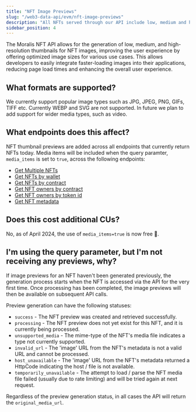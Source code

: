 ```yaml
---
title: "NFT Image Previews"
slug: "/web3-data-api/evm/nft-image-previews"
description: "All NFTs served through our API include low, medium and high resolution images. Read more about how it works here."
sidebar_position: 4
---
```



The Moralis NFT API allows for the generation of low, medium, and high-resolution thumbnails for NFT images, improving the user experience by offering optimized image sizes for various use cases. This allows developers to easily integrate faster-loading images into their applications, reducing page load times and enhancing the overall user experience.

## What formats are supported?

We currently support popular image types such as JPG, JPEG, PNG, GIFs, TIFF etc. Currently WEBP and SVG are not supported. In future we plan to add support for wider media types, such as video.

## What endpoints does this affect?

NFT thumbnail previews are added across all endpoints that currently return NFTs today. Media items will be included when the query paramter, `media_items` is set to `true`, across the following endpoints:


  - <a href="/web3-data-api/evm/reference/get-multiple-nfts">Get Multiple NFTs</a>
  - <a href="/web3-data-api/evm/reference/get-wallet-nfts">Get NFTs by wallet</a>
  - <a href="/web3-data-api/evm/reference/get-contract-nfts">Get NFTs by contract</a>
  - <a href="/web3-data-api/evm/reference/get-nft-owners">Get NFT owners by contract</a>
  - <a href="/web3-data-api/evm/reference/get-nft-token-id-owners">Get NFT owners by token id</a>
  - <a href="/web3-data-api/evm/reference/get-nft-metadata">Get NFT metadata</a>


## Does this cost additional CUs?

No, as of April 2024, the use of `media_items=true` is now free 🥳.

## I'm using the query parameter, but I'm not receiving any previews, why?

If image previews for an NFT haven't been generated previously, the generation process starts when the NFT is accessed via the API for the very first time. Once processing has been completed, the image previews will then be available on subsequent API calls.

Preview generation can have the following statuses:

- `success` - The NFT preview was created and retrieved successfully.
- `processing` - The NFT preview does not yet exist for this NFT, and it is currently being processed.
- `unsupported_media` - The mime-type of the NFT's media file indicates a type not currently supported.
- `invalid_url` - The 'image' URL from the NFT's metadata is not a valid URL and cannot be processed.
- `host_unavailable` - The 'image' URL from the NFT's metadata returned a HttpCode indicating the host / file is not available.
- `temporarily_unavailable` - The attempt to load / parse the NFT media file failed (usually due to rate limiting) and will be tried again at next request.

Regardless of the preview generation status, in all cases the API will return the `original_media_url`.
